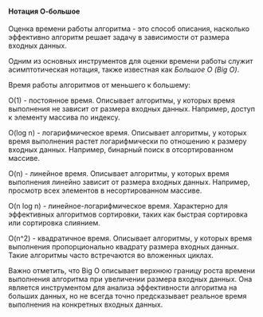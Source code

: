 #### Нотация О-большое

Оценка времени работы алгоритма - это способ описания, насколько эффективно алгоритм решает задачу в зависимости от размера входных данных.

Одним из основных инструментов для оценки времени работы служит асимптотическая нотация, также известная как _Большое О (Big O)_.

Время работы алгоритмов от меньшего к большему:

O(1) - постоянное время. Описывает алгоритмы, у которых время выполнения не зависит от размера входных данных. Например, доступ к элементу массива по индексу.

O(log n) - логарифмическое время. Описывает алгоритмы, у которых время выполнения растет логарифмически по отношению к размеру входных данных. Например, бинарный поиск в отсортированном массиве.

O(n) - линейное время. Описывает алгоритмы, у которых время выполнения линейно зависит от размера входных данных. Например, просмотр всех элементов в несортированном массиве.

O(n log n) - линейное-логарифмическое время. Характерно для эффективных алгоритмов сортировки, таких как быстрая сортировка или сортировка слиянием.

O(n^2) - квадратичное время. Описывает алгоритмы, у которых время выполнения пропорционально квадрату размера входных данных. Такие алгоритмы часто встречаются во вложенных циклах.

Важно отметить, что Big O описывает верхнюю границу роста времени выполнения алгоритма при увеличении размера входных данных. Она является инструментом для анализа эффективности алгоритма на больших данных, но не всегда точно предсказывает реальное время выполнения на конкретных входных данных.
